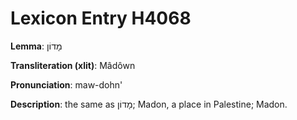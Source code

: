 # Lexicon Entry H4068

**Lemma**: מָדוֹן

**Transliteration (xlit)**: Mâdôwn

**Pronunciation**: maw-dohn'

**Description**:
the same as מָדוֹן; Madon, a place in Palestine; Madon.
